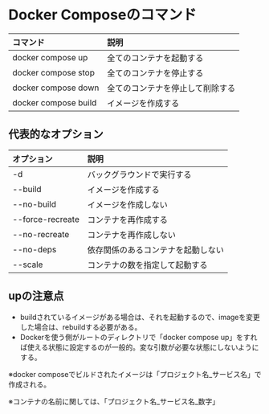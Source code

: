 # Docker Composeのコマンド

| コマンド | 説明 |
|:---|:---|
| docker compose up | 全てのコンテナを起動する |
| docker compose stop | 全てのコンテナを停止する |
| docker compose down | 全てのコンテナを停止して削除する |
| docker compose build | イメージを作成する |

## 代表的なオプション

| オプション | 説明 |
|:---|:---|
| -d | バックグラウンドで実行する |
| --build | イメージを作成する |
| --no-build | イメージを作成しない |
| --force-recreate | コンテナを再作成する |
| --no-recreate | コンテナを再作成しない |
| --no-deps | 依存関係のあるコンテナを起動しない |
| --scale | コンテナの数を指定して起動する |

## upの注意点
- buildされているイメージがある場合は、それを起動するので、imageを変更した場合は、rebuildする必要がある。
- Dockerを使う側がルートのディレクトリで「docker compose up」をすれば使える状態に設定するのが一般的。変な引数が必要な状態にしないようにする。

※docker composeでビルドされたイメージは「プロジェクト名_サービス名」で作成される。

※コンテナの名前に関しては、「プロジェクト名_サービス名_数字」